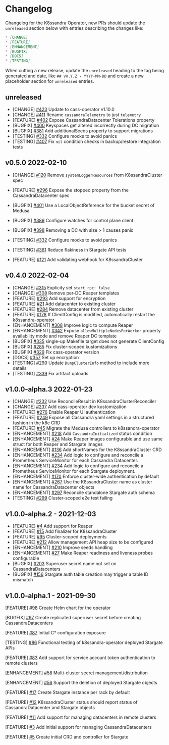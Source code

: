 # Changelog

Changelog for the K8ssandra Operator, new PRs should update the `unreleased` section below with entries describing the changes like:

```markdown
* [CHANGE]
* [FEATURE]
* [ENHANCEMENT]
* [BUGFIX]
* [DOCS]
* [TESTING]
```

When cutting a new release, update the `unreleased` heading to the tag being generated and date, like `## vX.Y.Z - YYYY-MM-DD` and create a new placeholder section for  `unreleased` entries.

## unreleased

* [CHANGE] [#423](https://github.com/k8ssandra/k8ssandra-operator/pull/423) Update to cass-operator v1.10.0
* [CHANGE] [#411](https://github.com/k8ssandra/k8ssandra-operator/issues/411) Rename `cassandraTelemetry` to just `telemetry`
* [FEATURE] [#402](https://github.com/k8ssandra/k8ssandra-operator/issues/402) Expose CassandraDatacenter Tolerations property
* [BUGFIX] [#400](https://github.com/k8ssandra/k8ssandra-operator/issues/381) Keyspaces get altered incorrectly during DC migration
* [BUGFIX] [#381](https://github.com/k8ssandra/k8ssandra-operator/issues/381) Add additionalSeeds property to support migrations
* [TESTING] [#332](https://github.com/k8ssandra/k8ssandra-operator/issues/332) Configure mocks to avoid panics
* [TESTING] [#407](https://github.com/k8ssandra/k8ssandra-operator/issues/407) Fix `nil` condition checks in backup/restore integration tests

## v0.5.0 2022-02-10

* [CHANGE] [#120](https://github.com/k8ssandra/k8ssandra-operator/issues/120) Remove `systemLoggerResources` from K8ssandraCluster spec
* [FEATURE] [#296](https://github.com/k8ssandra/k8ssandra-operator/issues/296) Expose the stopped property from the
  CassandraDatacenter spec
* [BUGFIX] [#401](https://github.com/k8ssandra/k8ssandra-operator/issues/401) Use a LocalObjectReference for the bucket secret of Medusa 
* [BUGFIX] [#389](https://github.com/k8ssandra/k8ssandra-operator/issues/389) Configure watches for control plane client
* [BUGFIX] [#398](https://github.com/k8ssandra/k8ssandra-operator/issues/398) Removing a DC with size > 1 causes panic
* [TESTING] [#332](https://github.com/k8ssandra/k8ssandra-operator/issues/332) Configure mocks to avoid panics
* [TESTING] [#361](https://github.com/k8ssandra/k8ssandra-operator/issues/361) Reduce flakiness in Stargate API tests

* [FEATURE] [#121](https://github.com/k8ssandra/k8ssandra-operator/issues/121) Add validating webhook for K8ssandraCluster

## v0.4.0 2022-02-04

* [CHANGE] [#315](https://github.com/k8ssandra/k8ssandra-operator/issues/315) Explicity set `start_rpc: false`
* [CHANGE] [#308](https://github.com/k8ssandra/k8ssandra-operator/issues/308) Remove per-DC Reaper templates
* [FEATURE] [#293](https://github.com/k8ssandra/k8ssandra-operator/issues/293) Add support for encryption
* [FEATURE] [#21](https://github.com/k8ssandra/k8ssandra-operator/issues/21) Add datacenter to existing cluster
* [FEATURE] [#284](https://github.com/k8ssandra/k8ssandra-operator/issues/284) Remove datacenter from existing cluster
* [FEATURE] [#178](https://github.com/k8ssandra/k8ssandra-operator/issues/178) If ClientConfig is modified, automatically restart the k8ssandra-operator
* [ENHANCEMENT] [#308](https://github.com/k8ssandra/k8ssandra-operator/issues/308) Improve logic to compute Reaper
* [ENHANCEMENT] [#342](https://github.com/k8ssandra/k8ssandra-operator/issues/342) Expose `allowMultipleNodesPerWorker` property
 availability mode and remove Reaper DC template
* [BUGFIX] [#335](https://github.com/k8ssandra/k8ssandra-operator/issues/335) single-up Makefile target does not generate ClientConfig 
* [BUGFIX] [#285](https://github.com/k8ssandra/k8ssandra-operator/issues/285) Fix cluster-scoped kustomizations 
* [BUGFIX] [#329](https://github.com/k8ssandra/k8ssandra-operator/issues/329) Fix cass-operator version
* [DOCS] [#357](https://github.com/k8ssandra/k8ssandra-operator/issues/357) Set up encryption
* [TESTING] [#290](https://github.com/k8ssandra/k8ssandra-operator/issues/290) Update `DumpClusterInfo` method to include more details
* [TESTING] [#339](https://github.com/k8ssandra/k8ssandra-operator/issues/339) Fix artifact uploads

## v1.0.0-alpha.3 2022-01-23

* [CHANGE] [#232](https://github.com/k8ssandra/k8ssandra-operator/issues/232) Use ReconcileResult in K8ssandraClusterReconciler
* [CHANGE] [#237](https://github.com/k8ssandra/k8ssandra-operator/issues/237) Add cass-operator dev kustomization
* [FEATURE] [#276](https://github.com/k8ssandra/k8ssandra-operator/issues/276) Enable Reaper UI authentication
* [FEATURE] [#249](https://github.com/k8ssandra/k8ssandra-operator/issues/249) Expose all Cassandra yaml settings in a structured fashion in the k8c CRD
* [FEATURE] [#45](https://github.com/k8ssandra/k8ssandra-operator/issues/45) Migrate the Medusa controllers to k8ssandra-operator
* [ENHANCEMENT] [#218](https://github.com/k8ssandra/k8ssandra-operator/issues/218) Add `CassandraInitialized` status condition
* [ENHANCEMENT] [#24](https://github.com/k8ssandra/k8ssandra-operator/issues/24) Make Reaper images configurable and
  use same struct for both Reaper and Stargate images
* [ENHANCEMENT] [#136](https://github.com/k8ssandra/k8ssandra-operator/issues/136) Add shortNames for the K8ssandraCluster CRD
* [ENHANCEMENT] [#234](https://github.com/k8ssandra/k8ssandra-operator/issues/234) Add logic to configure and reconcile a Prometheus ServiceMonitor for each Cassandra Datacenter.
* [ENHANCEMENT] [#234](https://github.com/k8ssandra/k8ssandra-operator/issues/234) Add logic to configure and reconcile a Prometheus ServiceMonitor for each Stargate deployment.
* [ENHANCEMENT] [#170](https://github.com/k8ssandra/k8ssandra-operator/issues/170) Enforce cluster-wide authentication by default 
* [ENHANCEMENT] [#267](https://github.com/k8ssandra/k8ssandra-operator/issues/267) Use the K8ssandraCluster name as cluster name for CassandraDatacenter objects
* [ENHANCEMENT] [#297](https://github.com/k8ssandra/k8ssandra-operator/issues/297) Reconcile standalone Stargate auth schema
* [TESTING] [#299](https://github.com/k8ssandra/k8ssandra-operator/issues/299) Cluster-scoped e2e test failing

## v1.0.0-alpha.2 - 2021-12-03

* [FEATURE] [#4](https://github.com/k8ssandra/k8ssandra-operator/issues/4) Add support for Reaper
* [FEATURE] [#15](https://github.com/k8ssandra/k8ssandra-operator/pull/15) Add finalizer for K8ssandraCluster
* [FEATURE] [#95](https://github.com/k8ssandra/k8ssandra-operator/issues/95) Cluster-scoped deployments
* [FEATURE] [#212](https://github.com/k8ssandra/k8ssandra-operator/issues/212) Allow management API heap size to be configured
* [ENHANCEMENT] [#210](https://github.com/k8ssandra/k8ssandra-operator/issues/210) Improve seeds handling
* [ENHANCEMENT] [#27](https://github.com/k8ssandra/k8ssandra-operator/issues/27) Make Reaper readiness and liveness 
  probes configurable
* [BUGFIX] [#203](https://github.com/k8ssandra/k8ssandra-operator/issues/203) Superuser secret name not set on CassandraDatacenters
* [BUGFIX] [#156](https://github.com/k8ssandra/k8ssandra-operator/issues/156) Stargate auth table creation may trigger a table ID mismatch

## v1.0.0-alpha.1 - 2021-09-30

[FEATURE] [#98](https://github.com/k8ssandra/k8ssandra-operator/issues/98) Create Helm chart for the operator

[BUGFIX] [#97](https://github.com/k8ssandra/k8ssandra-operator/issues/97) Create replicated superuser secret before creating CassandraDatacenters

[FEATURE] [#87](https://github.com/k8ssandra/k8ssandra-operator/issues/87) Initial C* configuration exposure

[TESTING] [#86](https://github.com/k8ssandra/k8ssandra-operator/issues/86) Functional testing of k8ssandra-operator deployed Stargate APIs

[FEATURE] [#83](https://github.com/k8ssandra/k8ssandra-operator/issues/83) Add support for service account token authentication to remote clusters

[ENHANCEMENT] [#58](https://github.com/k8ssandra/k8ssandra-operator/issues/58) Multi-cluster secret management/distribution

[ENHANCEMENT] [#56](https://github.com/k8ssandra/k8ssandra-operator/issues/56) Support the deletion of deployed Stargate objects

[FEATURE] [#17](https://github.com/k8ssandra/k8ssandra-operator/issues/17) Create Stargate instance per rack by default

[FEATURE] [#12](https://github.com/k8ssandra/k8ssandra-operator/issues/12) K8ssandraCluster status should report status of CassandraDatacenter and Stargate objects

[FEATURE] [#11](https://github.com/k8ssandra/k8ssandra-operator/issues/11) Add support for managing datacenters in remote clusters

[FEATURE] [#3](https://github.com/k8ssandra/k8ssandra-operator/issues/3) Add initial support for managing CassandraDatacenters

[FEATURE] [#5](https://github.com/k8ssandra/k8ssandra-operator/issues/5) Create initial CRD and controller for Stargate
